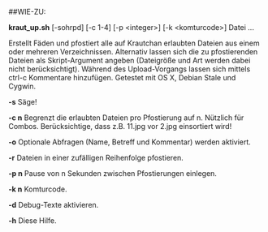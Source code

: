 ##WIE-ZU:

**kraut_up.sh** [-sohrpd] [-c 1-4] [-p \<integer>] [-k \<komturcode>] Datei ...

Erstellt Fäden und pfostiert alle auf Krautchan erlaubten Dateien aus einem oder mehreren Verzeichnissen.
Alternativ lassen sich die zu pfostierenden Dateien als Skript-Argument angeben (Dateigröße und Art werden
dabei nicht berücksichtigt).
Während des Upload-Vorgangs lassen sich mittels ctrl-c Kommentare hinzufügen.
Getestet mit OS X, Debian Stale und Cygwin.

 **-s**	Säge!

 **-c n**	Begrenzt die erlaubten Dateien pro Pfostierung auf n. Nützlich für Combos.	Berücksichtige, dass z.B. 11.jpg vor 2.jpg einsortiert wird!

 **-o**	Optionale Abfragen (Name, Betreff und Kommentar) werden aktiviert.

 **-r**	Dateien in einer zufälligen Reihenfolge pfostieren.

 **-p n**	Pause von n Sekunden zwischen Pfostierungen einlegen.

 **-k n**	Komturcode.

 **-d**	Debug-Texte aktivieren.

 **-h**	Diese Hilfe.